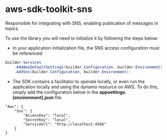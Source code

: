 # aws-sdk-toolkit-sns
Responsible for integrating with SNS, enabling publication of messages in topics.

To use the library you will need to initialize it by following the steps below:

* In your application initialization file, the SNS access configuration must be referenced:

```csharp
builder.Services
    .AddAwsDefaultSettings(builder.Configuration, builder.Environment)
    .AddSns(builder.Configuration, builder.Environment);
```

* The SDK contains a facilitator to operate locally, or even run the application locally and using the dynamo resource on AWS. To do this, simply add the configuration below in the **appsettings.[environment].json** file.

```json5
"Aws": {
    "Sns": {
        "AccessKey": "local",
        "SecretKey": "local",
        "ServiceUrl": "http://localhost:4566"
    }
}
```
